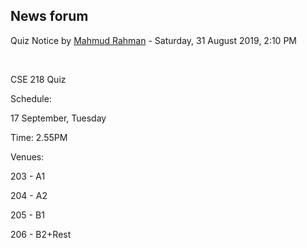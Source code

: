 <h2>News forum</h2><a href="https://moodle.cse.buet.ac.bd/user/view.php?id=1121&course=432"></a>
Quiz Notice
by <a href="https://moodle.cse.buet.ac.bd/user/view.php?id=1121&course=432">Mahmud Rahman</a> - Saturday, 31 August 2019, 2:10 PM


 

CSE 218 Quiz

Schedule:

17 September, Tuesday

Time: 2.55PM

Venues:

203 - A1

204 - A2

205 - B1

206 - B2+Rest








